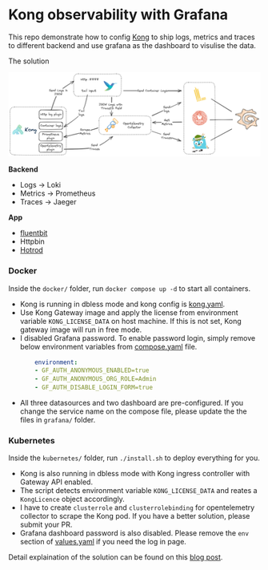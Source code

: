 # Kong observability with Grafana

This repo demonstrate how to config [Kong](https://github.com/Kong/kong) to ship logs, metrics and traces to different backend and use grafana as the dashboard to visulise the data.

The solution 

![](assets/kong-observability-solution-grafana.png)

**Backend**
- Logs -> Loki
- Metrics -> Prometheus
- Traces -> Jaeger


**App**
- [fluentbit](https://www.fluentbit.io/)
- Httpbin
- [Hotrod](https://github.com/jaegertracing/jaeger/tree/main/examples/hotrod)

### Docker

Inside the `docker/` folder, run `docker compose up -d` to start all containers. 

- Kong is running in dbless mode and kong config is [kong.yaml](https://github.com/liyangau/kong-observability-grafana/blob/main/docker/configs/kong.yaml).
- Use Kong Gateway image and apply the license from environment variable `KONG_LICENSE_DATA` on host machine. If this is not set, Kong gateway image will run in free mode.
- I disabled Grafana password. To enable password login, simply remove below environment variables from [compose.yaml](https://github.com/liyangau/kong-observability-grafana/blob/main/docker/compose.yaml) file.
  ```yaml
      environment:
      - GF_AUTH_ANONYMOUS_ENABLED=true
      - GF_AUTH_ANONYMOUS_ORG_ROLE=Admin
      - GF_AUTH_DISABLE_LOGIN_FORM=true
  ```
- All three datasources and two dashboard are pre-configured. If you change the service name on the compose file, please update the the files in `grafana/` folder.

### Kubernetes

Inside the `kubernetes/` folder, run `./install.sh` to deploy everything for you.

- Kong is also running in dbless mode with Kong ingress controller with Gateway API enabled.
- The script detects environment variable `KONG_LICENSE_DATA` and reates a `KongLicence` object accordingly.
- I have to create `clusterrole` and `clusterrolebinding` for opentelemetry collector to scrape the Kong pod. If you have a better solution, please submit your PR.
- Grafana dashboard password is also disabled. Please remove the `env` section of [values.yaml](https://github.com/liyangau/kong-observability-grafana/blob/main/kubernetes/grafana/values.yaml) if you need the log in page.

Detail explaination of the solution can be found on this [blog post](https://tech.aufomm.com/kong-observability-with-grafana-a-unified-view-for-logs-metrics-and-traces).
